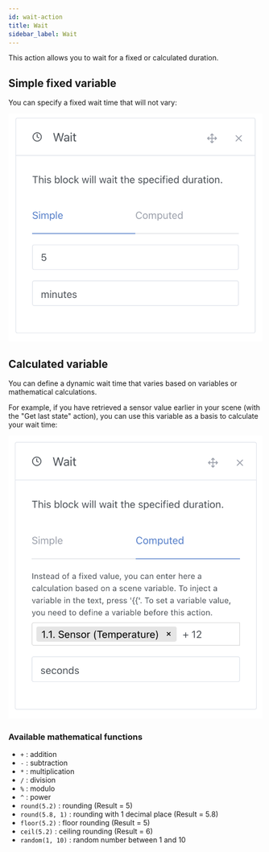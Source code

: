 ```yaml
---
id: wait-action
title: Wait
sidebar_label: Wait
---
```


This action allows you to wait for a fixed or calculated duration.

## Simple fixed variable

You can specify a fixed wait time that will not vary:

![Wait](../../static/img/docs/en/scenes/wait-action/wait.png)

## Calculated variable

You can define a dynamic wait time that varies based on variables or mathematical calculations.

For example, if you have retrieved a sensor value earlier in your scene (with the "Get last state" action), you can use this variable as a basis to calculate your wait time:

![Wait](../../static/img/docs/en/scenes/wait-action/wait-computed.png)

### Available mathematical functions

- `+` : addition
- `-` : subtraction
- `*` : multiplication
- `/` : division
- `%` : modulo
- `^` : power
- `round(5.2)` : rounding (Result = 5)
- `round(5.8, 1)` : rounding with 1 decimal place (Result = 5.8)
- `floor(5.2)` : floor rounding (Result = 5)
- `ceil(5.2)` : ceiling rounding (Result = 6)
- `random(1, 10)` : random number between 1 and 10
